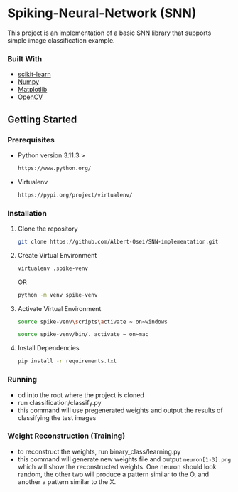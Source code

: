 # Spiking-Neural-Network (SNN)

This project is an implementation of a basic SNN library that supports simple image classification example.

### Built With

- [scikit-learn](https://scikit-learn.org/stable/install.html)
- [Numpy](https://numpy.org/install/)
- [Matplotlib](https://matplotlib.org/stable/index.html)
- [OpenCV](https://pypi.org/project/opencv-python/)

## Getting Started

### Prerequisites

- Python version 3.11.3 >

  ```sh
  https://www.python.org/
  ```

- Virtualenv

  ```sh
  https://pypi.org/project/virtualenv/
  ```

### Installation

1. Clone the repository

   ```sh
   git clone https://github.com/Albert-Osei/SNN-implementation.git
   ```

2. Create Virtual Environment

   ```sh
   virtualenv .spike-venv
   ```

   OR


   ```sh
   python -m venv spike-venv
   ```

3. Activate Virtual Environment

   ```sh
   source spike-venv\scripts\activate ~ on~windows
   ```

   ```sh
   source spike-venv/bin/. activate ~ on~mac
   ```

4. Install Dependencies

   ```sh
   pip install -r requirements.txt
   ```

### Running

* cd into the root where the project is cloned
* run classification/classify.py
* this command will use pregenerated weights and output the results of classifying the test images

### Weight Reconstruction (Training)

* to reconstruct the weights, run binary_class/learning.py
* this command will generate new weights file and output `neuron[1-3].png` which will show the reconstructed weights. One neuron should look random, the other two will produce a pattern similar to the O, and another a pattern similar to the X.
